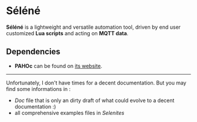 # Séléné

**Séléné** is a lightweight and versatile automation tool, driven by end user customized **Lua scripts** and acting on **MQTT data**.

Dependencies
------------

  -	**PAHOc** can be found on [its website](https://eclipse.org/paho/clients/c/).

---

Unfortunately, I don't have times for a decent documentation. But you may find some informations in :
- *Doc* file that is only an dirty draft of what could evolve to a decent documentation :)
- all comprehensive examples files in *Selenites*
